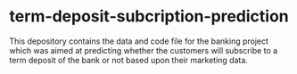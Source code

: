# term-deposit-subcription-prediction
This depository contains the data and code file for the banking project which was aimed at predicting whether the customers will subscribe to a term deposit of the bank or not based upon their marketing data.
